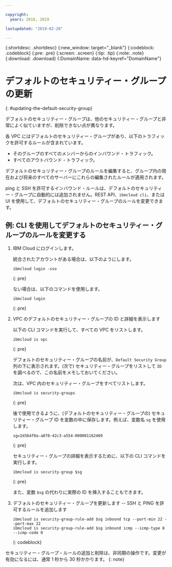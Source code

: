 ```yaml
---

copyright:
  years: 2018, 2019

lastupdated: "2019-02-20"

---
```


{:shortdesc: .shortdesc}
{:new_window: target="_blank"}
{:codeblock: .codeblock}
{:pre: .pre}
{:screen: .screen}
{:tip: .tip}
{:note: .note}
{:download: .download}
{:DomainName: data-hd-keyref="DomainName"}

# デフォルトのセキュリティー・グループの更新
{: #updating-the-default-security-group}


デフォルトのセキュリティー・グループは、他のセキュリティー・グループと非常によく似ていますが、削除できない点が異なります。

各 VPC にはデフォルトのセキュリティー・グループがあり、以下のトラフィックを許可するルールが含まれています。

* そのグループのすべてのメンバーからのインバウンド・トラフィック。
* すべてのアウトバウンド・トラフィック。

デフォルトのセキュリティー・グループのルールを編集すると、グループ内の現在および将来のすべてのサーバーにこれらの編集されたルールが適用されます。

ping と SSH を許可するインバウンド・ルールは、デフォルトのセキュリティー・グループに自動的には追加されません。REST API、`ibmcloud cli`、または UI を使用して、デフォルトのセキュリティー・グループのルールを変更できます。

## 例: CLI を使用してデフォルトのセキュリティー・グループのルールを変更する

1. IBM Cloud にログインします。

   統合されたアカウントがある場合は、以下のようにします。
   ```
   ibmcloud login -sso
   ```
   {: pre}

   ない場合は、以下のコマンドを使用します。

   ```
   ibmcloud login
   ```
   {: pre}

2. VPC のデフォルトのセキュリティー・グループの ID と詳細を表示します

   以下の CLI コマンドを実行して、すべての VPC をリストします。

   ```
   ibmcloud is vpc
   ```
   {: pre}

   デフォルトのセキュリティー・グループの名前が、`Default Security Group` 列の下に表示されます。(次で) セキュリティー・グループをリストして `ID` を調べるので、この名前をメモしておいてください。 
   
   次は、VPC 内のセキュリティー・グループをすべてリストします。

   ```
   ibmcloud is security-groups
   ```
   {: pre}

   後で使用できるように、(デフォルトのセキュリティー・グループの) セキュリティー・グループ ID を変数の中に保存します。例えば、変数名 `sg` を使用します。

   ```
   sg=2d364f0a-a870-42c3-a554-000001162469
   ```
   {: pre}

   セキュリティー・グループの詳細を表示するために、以下の CLI コマンドを実行します。

   ```
   ibmcloud is security-group $sg
   ```
   {: pre}
   
   また、変数 `$sg` の代わりに実際の ID を挿入することもできます。

3. デフォルトのセキュリティー・グループを更新します -- SSH と PING を許可するルールを追加します

   ```
   ibmcloud is security-group-rule-add $sg inbound tcp --port-min 22 --port-max 22
   ibmcloud is security-group-rule-add $sg inbound icmp --icmp-type 8 --icmp-code 0
   ```
   {: codeblock}


セキュリティー・グループ・ルールの追加と削除は、非同期の操作です。変更が有効になるには、通常 1 秒から 30 秒かかります。
{: note}
